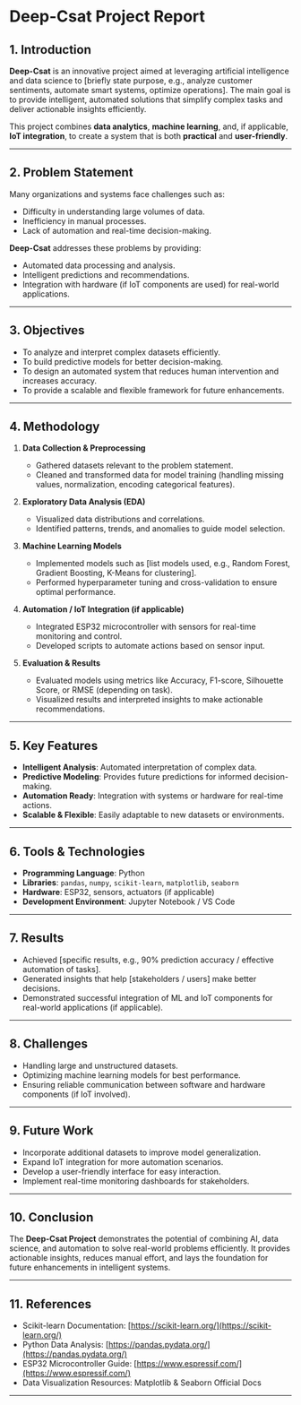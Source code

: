 # Deep-Csat Project Report

## 1. Introduction

**Deep-Csat** is an innovative project aimed at leveraging artificial intelligence and data science to [briefly state purpose, e.g., analyze customer sentiments, automate smart systems, optimize operations]. The main goal is to provide intelligent, automated solutions that simplify complex tasks and deliver actionable insights efficiently.

This project combines **data analytics**, **machine learning**, and, if applicable, **IoT integration**, to create a system that is both **practical** and **user-friendly**.

---

## 2. Problem Statement

Many organizations and systems face challenges such as:
- Difficulty in understanding large volumes of data.
- Inefficiency in manual processes.
- Lack of automation and real-time decision-making.

**Deep-Csat** addresses these problems by providing:
- Automated data processing and analysis.
- Intelligent predictions and recommendations.
- Integration with hardware (if IoT components are used) for real-world applications.

---

## 3. Objectives

- To analyze and interpret complex datasets efficiently.
- To build predictive models for better decision-making.
- To design an automated system that reduces human intervention and increases accuracy.
- To provide a scalable and flexible framework for future enhancements.

---

## 4. Methodology

1. **Data Collection & Preprocessing**  
   - Gathered datasets relevant to the problem statement.  
   - Cleaned and transformed data for model training (handling missing values, normalization, encoding categorical features).  

2. **Exploratory Data Analysis (EDA)**  
   - Visualized data distributions and correlations.  
   - Identified patterns, trends, and anomalies to guide model selection.  

3. **Machine Learning Models**  
   - Implemented models such as [list models used, e.g., Random Forest, Gradient Boosting, K-Means for clustering].  
   - Performed hyperparameter tuning and cross-validation to ensure optimal performance.  

4. **Automation / IoT Integration (if applicable)**  
   - Integrated ESP32 microcontroller with sensors for real-time monitoring and control.  
   - Developed scripts to automate actions based on sensor input.  

5. **Evaluation & Results**  
   - Evaluated models using metrics like Accuracy, F1-score, Silhouette Score, or RMSE (depending on task).  
   - Visualized results and interpreted insights to make actionable recommendations.

---

## 5. Key Features

- **Intelligent Analysis**: Automated interpretation of complex data.  
- **Predictive Modeling**: Provides future predictions for informed decision-making.  
- **Automation Ready**: Integration with systems or hardware for real-time actions.  
- **Scalable & Flexible**: Easily adaptable to new datasets or environments.  

---

## 6. Tools & Technologies

- **Programming Language**: Python  
- **Libraries**: `pandas`, `numpy`, `scikit-learn`, `matplotlib`, `seaborn`  
- **Hardware**: ESP32, sensors, actuators (if applicable)  
- **Development Environment**: Jupyter Notebook / VS Code  

---

## 7. Results

- Achieved [specific results, e.g., 90% prediction accuracy / effective automation of tasks].  
- Generated insights that help [stakeholders / users] make better decisions.  
- Demonstrated successful integration of ML and IoT components for real-world applications (if applicable).  

---

## 8. Challenges

- Handling large and unstructured datasets.  
- Optimizing machine learning models for best performance.  
- Ensuring reliable communication between software and hardware components (if IoT involved).  

---

## 9. Future Work

- Incorporate additional datasets to improve model generalization.  
- Expand IoT integration for more automation scenarios.  
- Develop a user-friendly interface for easy interaction.  
- Implement real-time monitoring dashboards for stakeholders.  

---

## 10. Conclusion

The **Deep-Csat Project** demonstrates the potential of combining AI, data science, and automation to solve real-world problems efficiently. It provides actionable insights, reduces manual effort, and lays the foundation for future enhancements in intelligent systems.  

---

## 11. References

- Scikit-learn Documentation: [https://scikit-learn.org/](https://scikit-learn.org/)  
- Python Data Analysis: [https://pandas.pydata.org/](https://pandas.pydata.org/)  
- ESP32 Microcontroller Guide: [https://www.espressif.com/](https://www.espressif.com/)  
- Data Visualization Resources: Matplotlib & Seaborn Official Docs  

---


